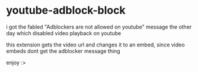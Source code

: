 # youtube-adblock-block

i got the fabled "Adblockers are not allowed on youtube" message the other day which disabled video playback on youtube

this extension gets the video url and changes it to an embed, since video embeds dont get the adblocker message thing

enjoy :>
